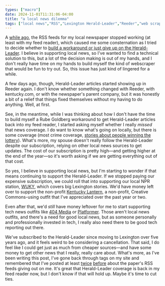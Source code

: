 ```yaml
---
types: ["macro"]
date: 2024-11-01T11:31:06-04:00
title: "a local news dilemma"
tags: ["local news","RSS","Lexington Herald-Leader","Reeder","web scraping","NPR","404 Media","Platformer"]
---
```

A [while ago](https://spencergreenhalgh.com/myself/2024-10-05-rss-feeds/), the RSS feeds for my local newspaper stopped working (at least with my feed reader), which caused me some consternation as I tried to decide whether to [build a workaround or just give up on the Herald-Leader](https://spencergreenhalgh.com/myself/2024-10-05-rss-feeds/). I believe in supporting local news, so I've wanted to find a technical solution to this, but a lot of the decision making is out of my hands, and I don't really have time on my hands to build myself the kind of webscraper that would be fun to try out. So, this issue has just kind of lingered for a while.

A few days ago, though, Herald-Leader articles started showing up in Reeder again. I don't know whether something changed with Reeder, with kentucky.com, or with the newspaper's parent company, but it was honestly a bit of a relief that things fixed themselves without my having to do anything. Well, at first.

See, in the meantime, while I was thinking about how I don't have the time to build myself a Rube Goldberg workaround to get Herald-Leader articles back into my feed reader, I started asking myself whether I really *missed* that news coverage. I do want to know what's going on locally, but there is some coverage (most crime coverage, [stories about people winning the lottery](https://spencergreenhalgh.com/communities/2023-10-23-i-generally/)). What's more, my spouse doesn't really follow the Herald-Leader despite our subscription, relying on other local news sources to get updates. The cost of our subscription is pretty high—and getting higher at the end of the year—so it's worth asking if we are getting everything out of that cost.

So yes, I believe in supporting local news, but I'm starting to wonder if that means continuing to support the Herald-Leader. If we stopped paying our expensive subscription, we could roll that into supporting our local NPR station, [WUKY](https://www.wuky.org), which covers big Lexington stories. We'd have money left over to support the non-profit [Kentucky Lantern](https://kentuckylantern.com), a non-profit, Creative Commons-using outfit that I've appreciated over the past year or two. 

Even after that, we'd *still* have money leftover for me to start supporting tech news outfits like [404 Media](https://www.404media.co) or [Platformer](https://www.platformer.news). Those aren't local news outfits, and there's a need for good local news, but as someone personally and professionally invested in tech, I really also need there to be good tech reporting out there.

We've subscribed to the Herald-Leader since moving to Lexington over five years ago, and it feels weird to be considering a cancellation. That said, I do feel like I could get just as much from cheaper sources—and have some money to get other news that I really, really care about. What's more, as I've been writing this post, I've gone back through tags on my site and remembered that I've posted at least [twice](https://spencergreenhalgh.com/myself/2022-07-06-belatedly-realized/) [before](https://spencergreenhalgh.com/myself/2019-02-12-last-week/) about the paper's RSS feeds giving out on me. It's great that Herald-Leader coverage is back in my feed reader now, but I don't know if that will hold up. Maybe it's time to cut ties.
